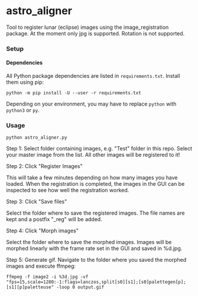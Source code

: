 # astro_aligner

Tool to register lunar (eclipse) images using the image_registration package.
At the moment only jpg is supported.
Rotation is not supported.

### Setup

#### Dependencies

All Python package dependencies are listed in `requirements.txt`. Install them using pip:
```
python -m pip install -U --user -r requirements.txt
```
Depending on your environment, you may have to replace `python` with `python3` or `py`.

### Usage
```
python astro_aligner.py
```

Step 1:
Select folder containing images, e.g. "Test" folder in this repo.
Select your master image from the list. All other images will be registered to it!

Step 2:
Click "Register Images"

This will take a few minutes depending on how many images you have loaded.
When the registration is completed, the images in the GUI can be inspected to see how well the registration worked.

Step 3:
Click "Save files"

Select the folder where to save the registered images. The file names are kept and a postfix "_reg" will be added.

Step 4:
Click "Morph images"

Select the folder where to save the morphed images. Images will be morphed linearly with the frame rate set in the GUI and saved in %d.jpg.

Step 5:
Generate gif. Navigate to the folder where you saved the morphed images and execute ffmpeg:
```
ffmpeg -f image2 -i %3d.jpg -vf "fps=15,scale=1280:-1:flags=lanczos,split[s0][s1];[s0]palettegen[p];[s1][p]paletteuse" -loop 0 output.gif
```
